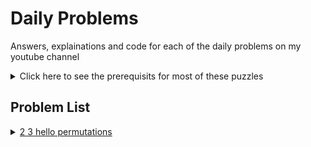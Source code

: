 # Daily Problems
Answers, explainations and code for each of the daily problems on my youtube channel  

<details><summary>Click here to see the prerequisits for most of these puzzles</summary>
  <h1>Things you should be familiar with before attempting these problems</h1>
  <p><b>Addition Rule:</b> Count number of ways that mutually exclusive events can happen.</p>
  <p>  Expample: How many ways can I order one of $3$ sandwiches <em>or</em> one of $2$ soups?  $3+2$</p>
  <p><b>Product Rule:</b> Count number of ways the simultainious events can happen</p>
  <p>  Example: How many ways can I order one of $3$ sandwiches <em>and</em> one of $2$ soups? $3 \cdot 2$</p>
  <p><b>Inclusion-Exclusion principle:</b> Subtract elements that have been counted multiple times.</p>
  <p>  Example: How many ways can a die land on an odd number <em>or</em> a number less than $3$? $3 + 2 - 1$</p>
  <p><b>Factoials:</b> $n!$</p>
  <p>  Example: $5! = 5 \cdot 4 \cdot 3 \cdot 2$</p>
  <p><b>Permutations:</b> ${}^{n}{P}_r$</p>
  <p>  Example: $\prescript{5}{}{P}_3 = 5 \cdot 4 \cdot 3 = \dfrac{5!}{(5-3-1)!}$
  <p><b>Binomial Theorem:</b>  ${ n \choose r }$</p>
  <p>  Example: ${ 5 \choose 3} = \dfrac{5!}{(5-3-1)! \cdot 3!}$</p>
  <br><br>
  <p><b>Sigma notation: </b>$$\sum_{i=1}^{n}i$$</p>
  <p>Example: $$\sum_{i=1}^{5} i = 1 + 2 + 3 + 4 + 5 = 15$$</p>
</details>

## Problem List
<details><summary><a href="https://github.com/brianSalk/Daily-Problems/tree/main/2_3_hello_permutations">2 3 hello permutations</a></summary></details>
